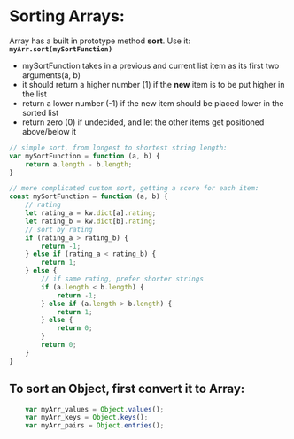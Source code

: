 # Sorting Arrays:

Array has a built in prototype method **sort**. Use it: **`myArr.sort(mySortFunction)`**

* mySortFunction takes in a previous and current list item as its first two arguments(a, b)
* it should return a higher number (1) if the **new** item is to be put higher in the list
* return a lower number (-1) if the new item should be placed lower in the sorted list
* return zero (0) if undecided, and let the other items get positioned above/below it

```javascript
// simple sort, from longest to shortest string length:
var mySortFunction = function (a, b) {
    return a.length - b.length;
}
```

```javascript
// more complicated custom sort, getting a score for each item:
const mySortFunction = function (a, b) {
    // rating
    let rating_a = kw.dict[a].rating;
    let rating_b = kw.dict[b].rating;
    // sort by rating
    if (rating_a > rating_b) {
        return -1;
    } else if (rating_a < rating_b) {
        return 1;
    } else {
        // if same rating, prefer shorter strings
        if (a.length < b.length) {
            return -1;
        } else if (a.length > b.length) {
            return 1;
        } else {
            return 0;
        }
        return 0;
    }
}
```

## To sort an Object, first convert it to Array:
```javascript
    var myArr_values = Object.values();
    var myArr_keys = Object.keys();
    var myArr_pairs = Object.entries();
```